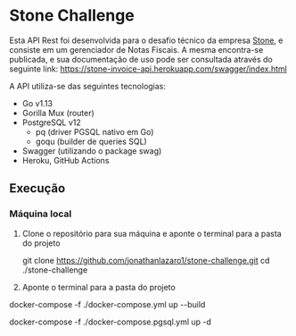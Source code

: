 # Stone Challenge

Esta API Rest foi desenvolvida para o desafio técnico da empresa [Stone](https://www.stone.com.br), e consiste em um gerenciador de Notas Fiscais. A mesma encontra-se publicada, e sua documentação de uso pode ser consultada através do seguinte link:
https://stone-invoice-api.herokuapp.com/swagger/index.html

A API utiliza-se das seguintes tecnologias:

- Go v1.13
- Gorilla Mux (router)
- PostgreSQL v12
  - pq (driver PGSQL nativo em Go)
  - goqu (builder de queries SQL)
- Swagger (utilizando o package swag)
- Heroku, GitHub Actions

## Execução

### Máquina local

1. Clone o repositório para sua máquina e aponte o terminal para a pasta do projeto

   git clone https://github.com/jonathanlazaro1/stone-challenge.git
   cd ./stone-challenge

2. Aponte o terminal para a pasta do projeto

docker-compose -f ./docker-compose.yml up --build

docker-compose -f ./docker-compose.pgsql.yml up -d
